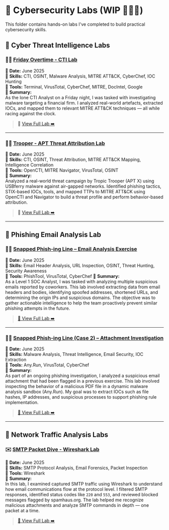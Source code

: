 # 🧪 Cybersecurity Labs (WIP 🚧🚧🚧)

This folder contains hands-on labs I've completed to build practical cybersecurity skills.

## 🔬 Cyber Threat Intelligence Labs

### 👩‍⚖️ [Friday Overtime - CTI Lab](https://github.com/Dee-Techie/Cybersecurity-Portfolio/blob/main/Labs/CTI-lab.md)
📅 **Date:** June 2025  
🧠 **Skills:** CTI, OSINT, Malware Analysis, MITRE ATT&CK, CyberChef, IOC Hunting  
🧰 **Tools:** Terminal, VirusTotal, CyberChef, MITRE, DocIntel, Google  
📄 **Summary:**  
As the lone CTI Analyst on a Friday night, I was tasked with investigating malware targeting a financial firm. I analyzed real-world artefacts, extracted IOCs, and mapped them to relevant MITRE ATT&CK techniques — all while racing against the clock. 
> 🔗 [View Full Lab ➡️](https://github.com/Dee-Techie/Cybersecurity-Portfolio/blob/main/Labs/CTI-lab.md)

---

### 🕵️‍♂️ [Trooper - APT Threat Attribution Lab](https://github.com/Dee-Techie/Cybersecurity-Portfolio/blob/main/Labs/Trooper.md)
📅 **Date:** June 2025  
🧠 **Skills:** CTI, OSINT, Threat Attribution, MITRE ATT&CK Mapping, Intelligence Correlation  
🧰 **Tools:** OpenCTI, MITRE Navigator, VirusTotal, OSINT  
📄 **Summary:**  
Analyzed a real-world threat campaign by Tropic Trooper (APT X) using USBferry malware against air-gapped networks. Identified phishing tactics, STIX-based IOCs, tools, and mapped TTPs to MITRE ATT&CK using OpenCTI and Navigator to build a threat profile and perform behavior-based attribution.  
> 🔗 [View Full Lab ➡️](https://github.com/Dee-Techie/Cybersecurity-Portfolio/blob/main/Labs/Trooper.md)

---

## 📧 Phishing Email Analysis Lab 

### 👨‍💻 [Snapped Phish-ing Line – Email Analysis Exercise](https://github.com/Dee-Techie/Cybersecurity-Portfolio/blob/main/Labs/Phishing-Email-Analysis-1.md)
📅 **Date:** June 2025  
🧠 **Skills:** Email Header Analysis, URL Inspection, OSINT, Threat Hunting, Security Awareness  
🧰 **Tools:** PhishTool, VirusTotal, CyberChef 
📄 **Summary:**  
As a Level 1 SOC Analyst, I was tasked with analyzing multiple suspicious emails reported by coworkers. This lab involved extracting data from email headers and bodies, identifying spoofed addresses, shortened URLs, and determining the origin IPs and suspicious domains. The objective was to gather actionable intelligence to help the team proactively prevent similar phishing attempts in the future.
> [🔗 View Full Lab ➡️](https://github.com/Dee-Techie/Cybersecurity-Portfolio/blob/main/Labs/Phishing-Email-Analysis-1.md)

---
### 👨‍💻 [Snapped Phish-ing Line (Case 2) – Attachment Investigation](https://github.com/Dee-Techie/Cybersecurity-Portfolio/blob/main/Labs/Phishing-Email-Analysis-2.md)  
📅 **Date:** June 2025  
🧠 **Skills:** Malware Analysis, Threat Intelligence, Email Security, IOC Extraction  
🧰 **Tools:** Any.Run, VirusTotal, CyberChef  
📄 **Summary:**  
As part of an ongoing phishing investigation, I analyzed a suspicious email attachment that had been flagged in a previous exercise. This lab involved inspecting the behavior of a malicious PDF file in a dynamic malware analysis sandbox (Any.Run). My goal was to extract IOCs such as file hashes, IP addresses, and suspicious processes to support phishing rule implementation.
> [🔗 View Full Lab ➡️](https://github.com/Dee-Techie/Cybersecurity-Portfolio/blob/main/Labs/Phishing-Email-Analysis-2.md)

---

## 🔬 Network Traffic Analysis Labs 
### ✉️ [SMTP Packet Dive - Wireshark Lab](https://github.com/Dee-Techie/Cybersecurity-Portfolio/blob/main/Labs/Wireshark-SMTP-Traffic.md) 
📅 **Date:** June 2025  
🧠 **Skills:** SMTP Protocol Analysis, Email Forensics, Packet Inspection  
🧰 **Tools:** Wireshark  
📄 **Summary:**  
In this lab, I examined captured SMTP traffic using Wireshark to understand how email communications flow at the protocol level. I filtered SMTP responses, identified status codes like `220` and `553`, and reviewed blocked messages flagged by spamhaus.org. The lab helped me recognize malicious attachments and analyze SMTP commands in depth — one packet at a time.
> [🔗 View Full Lab ➡️](https://github.com/Dee-Techie/Cybersecurity-Portfolio/blob/main/Labs/Wireshark-SMTP-Traffic.md)
